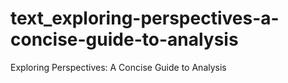 # text_exploring-perspectives-a-concise-guide-to-analysis
Exploring Perspectives: A Concise Guide to Analysis
